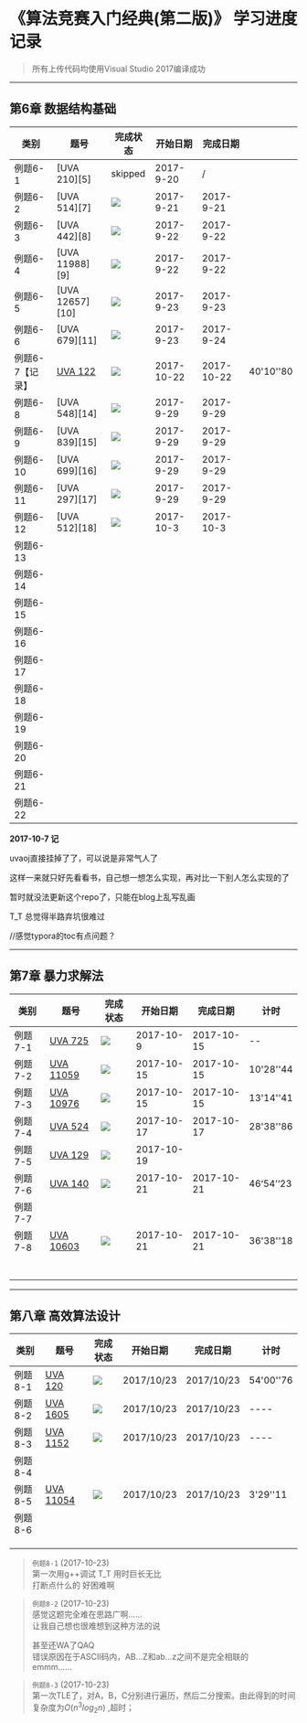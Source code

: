 # **《算法竞赛入门经典(第二版)》 学习进度记录**
> 所有上传代码均使用Visual Studio 2017编译成功  

----------------------


## **第6章 数据结构基础**

| 类别        | 题号                                       | 完成状态    | 开始日期       | 完成日期       |           |
| --------- | ---------------------------------------- | ------- | ---------- | ---------- | --------- |
| 例题6-1     | [UVA 210][5]                             | skipped | 2017-9-20  | /          |           |
| 例题6-2     | [UVA 514][7]                             | ![][2]  | 2017-9-21  | 2017-9-21  |           |
| 例题6-3     | [UVA 442][8]                             | ![][2]  | 2017-9-22  | 2017-9-22  |           |
| 例题6-4     | [UVA 11988][9]                           | ![][2]  | 2017-9-22  | 2017-9-22  |           |
| 例题6-5     | [UVA 12657][10]                          | ![][2]  | 2017-9-23  | 2017-9-23  |           |
| 例题6-6     | [UVA 679][11]                            | ![][2]  | 2017-9-23  | 2017-9-24  |           |
| 例题6-7【记录】 | [UVA 122](https://uva.onlinejudge.org/index.php?option=com_onlinejudge&Itemid=8&category=838&page=show_problem&problem=58) | ![][2]  | 2017-10-22 | 2017-10-22 | 40'10''80 |
| 例题6-8     | [UVA 548][14]                            | ![][2]  | 2017-9-29  | 2017-9-29  |           |
| 例题6-9     | [UVA 839][15]                            | ![][2]  | 2017-9-29  | 2017-9-29  |           |
| 例题6-10    | [UVA 699][16]                            | ![][2]  | 2017-9-29  | 2017-9-29  |           |
| 例题6-11    | [UVA 297][17]                            | ![][2]  | 2017-9-29  | 2017-9-29  |           |
| 例题6-12    | [UVA 512][18]                            | ![][2]  | 2017-10-3  | 2017-10-3  |           |
| 例题6-13    |                                          |         |            |            |           |
| 例题6-14    |                                          |         |            |            |           |
| 例题6-15    |                                          |         |            |            |           |
| 例题6-16    |                                          |         |            |            |           |
| 例题6-17    |                                          |         |            |            |           |
| 例题6-18    |                                          |         |            |            |           |
| 例题6-19    |                                          |         |            |            |           |
| 例题6-20    |                                          |         |            |            |           |
| 例题6-21    |                                          |         |            |            |           |
| 例题6-22    |                                          |         |            |            |           |



**2017-10-7 记**

uvaoj直接挂掉了了，可以说是非常气人了

这样一来就只好先看看书，自己想一想怎么实现，再对比一下别人怎么实现的了

暂时就没法更新这个repo了，只能在blog上乱写乱画

T_T 总觉得半路弃坑很难过

//感觉typora的toc有点问题？







---------------------

## **第7章 暴力求解法**

| 类别    | 题号                                       | 完成状态   | 开始日期       | 完成日期       | 计时        |
| ----- | ---------------------------------------- | ------ | ---------- | ---------- | --------- |
| 例题7-1 | [UVA 725](https://uva.onlinejudge.org/index.php?option=com_onlinejudge&Itemid=8&page=show_problem&category=841&problem=666&mosmsg=Submission+received+with+ID+20180790) | ![][2] | 2017-10-9  | 2017-10-15 | --        |
| 例题7-2 | [UVA 11059](https://uva.onlinejudge.org/index.php?option=com_onlinejudge&Itemid=8&category=841&page=show_problem&problem=2000) | ![][2] | 2017-10-15 | 2017-10-15 | 10'28''44 |
| 例题7-3 | [UVA 10976](https://uva.onlinejudge.org/index.php?option=com_onlinejudge&Itemid=8&category=841&page=show_problem&problem=1917) | ![][2] | 2017-10-15 | 2017-10-15 | 13'14''41 |
| 例题7-4 | [UVA 524](./https://uva.onlinejudge.org/index.php?option=com_onlinejudge&Itemid=8&page=show_problem&category=841&problem=465&mosmsg=Submission+received+with+ID+20192987) | ![][2] | 2017-10-17 | 2017-10-17 | 28'38''86 |
| 例题7-5 | [UVA 129](https://uva.onlinejudge.org/index.php?option=com_onlinejudge&Itemid=8&page=show_problem&problem=65) | ![][3] | 2017-10-19 |            |           |
| 例题7-6 | [UVA 140](https://uva.onlinejudge.org/index.php?option=com_onlinejudge&Itemid=8&page=show_problem&category=841&problem=76&mosmsg=Submission+received+with+ID+20215872) | ![][2] | 2017-10-21 | 2017-10-21 | 46‘54’‘23 |
| 例题7-7 |                                          |        |            |            |           |
| 例题7-8 | [UVA 10603](https://uva.onlinejudge.org/index.php?option=com_onlinejudge&Itemid=8&page=show_problem&category=841&problem=1544&mosmsg=Submission+received+with+ID+20216469) | ![][3] | 2017-10-21 | 2017-10-21 | 36'38''18 |
|       |                                          |        |            |            |           |
|       |                                          |        |            |            |           |
|       |                                          |        |            |            |           |
|       |                                          |        |            |            |           |
|       |                                          |        |            |            |           |
|       |                                          |        |            |            |           |
|       |                                          |        |            |            |           |



---------------------------------------

## 第八章 高效算法设计

| 类别    | 题号                                       | 完成状态   | 开始日期       | 完成日期       | 计时        |
| ----- | ---------------------------------------- | ------ | ---------- | ---------- | --------- |
| 例题8-1 | [UVA 120](https://uva.onlinejudge.org/index.php?option=com_onlinejudge&Itemid=8&page=show_problem&problem=56) | ![][2] | 2017/10/23 | 2017/10/23 | 54'00''76 |
| 例题8-2 | [UVA 1605 ](https://uva.onlinejudge.org/index.php?option=com_onlinejudge&Itemid=8&category=844&page=show_problem&problem=4480) | ![][2] | 2017/10/23 | 2017/10/23 | ----      |
| 例题8-3 | [UVA 1152 ](https://uva.onlinejudge.org/index.php?option=com_onlinejudge&Itemid=8&category=844&page=show_problem&problem=3593) | ![][4] | 2017/10/23 | 2017/10/23 | ----      |
| 例题8-4 |                                          |        |            |            |           |
| 例题8-5 | [UVA 11054 ](https://uva.onlinejudge.org/index.php?option=com_onlinejudge&Itemid=8&category=844&page=show_problem&problem=1995) | ![][2] | 2017/10/23 | 2017/10/23 | 3'29''11  |
| 例题8-6 |                                          |        |            |            |           |
|       |                                          |        |            |            |           |
|       |                                          |        |            |            |           |
|       |                                          |        |            |            |           |


> ``例题8-1`` (2017-10-23)  
> 第一次用g++调试 T_T  用时巨长无比  
> 打断点什么的 好困难啊    

> ``例题8-2`` (2017-10-23)  
> 感觉这题完全难在思路广啊……  
> 让我自己想也很难想到这种方法的说   
>
> 甚至还WA了QAQ  
> 错误原因在于ASCII码内，AB...Z和ab...z之间不是完全相联的  
> emmm……

> ``例题8-3`` (2017-10-23)  
> 第一次TLE了，对A，B，C分别进行遍历，然后二分搜索。由此得到的时间复杂度为$O(n^3log_2n)$ ,超时；


[2]: https://img.shields.io/badge/AC-%E2%88%9A-brightgreen.svg
<!-- WA -->
[3]: https://img.shields.io/badge/WA-%C3%97-red.svg
<!-- TLE -->
[4]: https://img.shields.io/badge/TLE----yellow.svg
